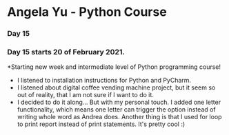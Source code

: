 # Angela Yu - Python Course
### Day 15
### Day 15 starts 20 of February 2021. 
*Starting new week and intermediate level of Python programming course!
- I listened to installation instructions for Python and PyCharm.
- I listened about digital coffee vending machine project, but it seem so out of reality, that I am not sure if I want to do it.
- I decided to do it along... But with my personal touch. I added one letter functionality, which means one letter can trigger the option instead of writing whole word as Andrea does. Another thing is that I used for loop to print report instead of print statements. It's pretty cool :)